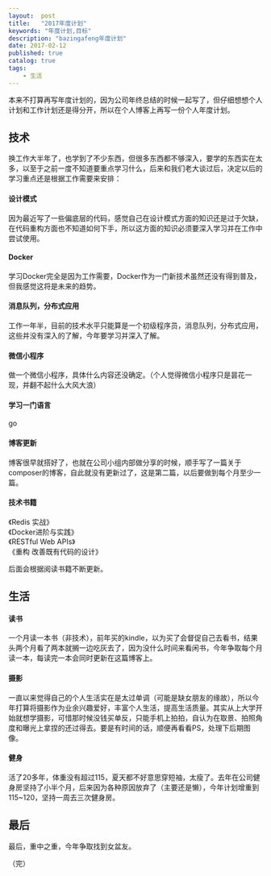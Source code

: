 ```yaml
---
layout:  post
title:   "2017年度计划"
keywords: "年度计划,目标"
description: "bazingafeng年度计划"
date: 2017-02-12
published: true
catalog: true
tags:
    - 生活
---
```



本来不打算再写年度计划的，因为公司年终总结的时候一起写了，但仔细想想个人计划和工作计划还是得分开，所以在个人博客上再写一份个人年度计划。

## 技术

换工作大半年了，也学到了不少东西，但很多东西都不够深入，要学的东西实在太多，以至于之前一度不知道要重点学习什么，后来和我们老大谈过后，决定以后的学习重点还是根据工作需要来安排：

#### 设计模式
因为最近写了一些偏底层的代码，感觉自己在设计模式方面的知识还是过于欠缺，在代码重构方面也不知道如何下手，所以这方面的知识必须要深入学习并在工作中尝试使用。

#### Docker
学习Docker完全是因为工作需要，Docker作为一门新技术虽然还没有得到普及，但我感觉这将是未来的趋势。

#### 消息队列，分布式应用 
工作一年半，目前的技术水平只能算是一个初级程序员，消息队列，分布式应用，这些并没有深入的了解，今年要学习并深入了解。

#### 微信小程序
做一个微信小程序，具体什么内容还没确定。（个人觉得微信小程序只是昙花一现，并翻不起什么大风大浪）

#### 学习一门语言
go

#### 博客更新
博客很早就搭好了，也就在公司小组内部做分享的时候，顺手写了一篇关于composer的博客，自此就没有更新过了，这是第二篇，以后要做到每个月至少一篇。

#### 技术书籍
《Redis 实战》<br>
《Docker进阶与实践》<br>
《RESTful Web APIs》<br>
《重构 改善既有代码的设计》<br>

后面会根据阅读书籍不断更新。


## 生活

#### 读书
一个月读一本书（非技术），前年买的kindle，以为买了会督促自己去看书，结果头两个月看了两本就搁一边吃灰去了，因为没什么时间来看闲书，今年争取每个月读一本，每读完一本会同时更新在这篇博客上。

#### 摄影
一直以来觉得自己的个人生活实在是太过单调（可能是缺女朋友的缘故），所以今年打算将摄影作为业余兴趣爱好，丰富个人生活，提高生活质量。其实从上大学开始就想学摄影，可惜那时候没钱买单反，只能手机上拍拍，自认为在取景、拍照角度和曝光上拿捏的还过得去。要是有时间的话，顺便再看看PS，处理下后期图像。

#### 健身
活了20多年，体重没有超过115，夏天都不好意思穿短袖，太瘦了。去年在公司健身房坚持了小半个月，后来因为各种原因放弃了（主要还是懒），今年计划增重到115~120，坚持一周去三次健身房。

## 最后
最后，重中之重，今年争取找到女盆友。

（完）
